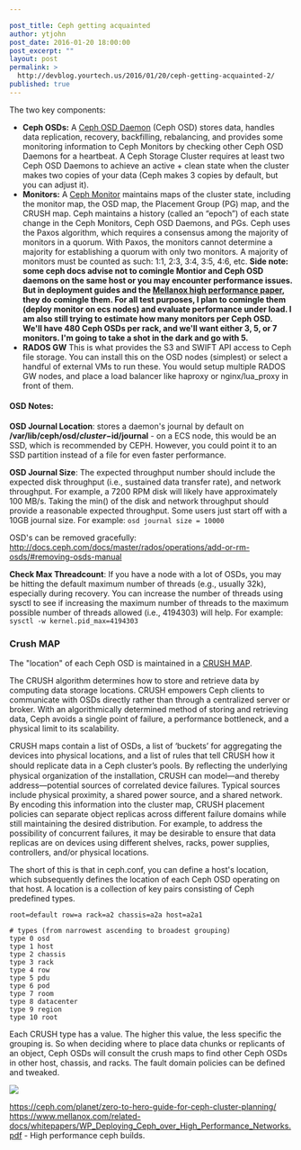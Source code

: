 ```yaml
---

post_title: Ceph getting acquainted
author: ytjohn
post_date: 2016-01-20 18:00:00
post_excerpt: ""
layout: post
permalink: >
  http://devblog.yourtech.us/2016/01/20/ceph-getting-acquainted-2/
published: true
---
```

The two key components:

<ul>
<li><strong>Ceph OSDs:</strong> A <a href="http://docs.ceph.com/docs/master/glossary/#term-ceph-osd-daemon">Ceph OSD Daemon</a> (Ceph OSD) stores data, handles data replication, recovery, backfilling, rebalancing, and provides some monitoring information to Ceph Monitors by checking other Ceph OSD Daemons for a heartbeat. A Ceph Storage Cluster requires at least two Ceph OSD Daemons to achieve an active + clean state when the cluster makes two copies of your data (Ceph makes 3 copies by default, but you can adjust it).</li>
<li><strong>Monitors:</strong> A <a href="http://docs.ceph.com/docs/master/glossary/#term-ceph-monitor">Ceph Monitor</a> maintains maps of the cluster state, including the monitor map, the OSD map, the Placement Group (PG) map, and the CRUSH map. Ceph maintains a history (called an “epoch”) of each state change in the Ceph Monitors, Ceph OSD Daemons, and PGs.  Ceph uses the Paxos algorithm, which requires a consensus among the majority of monitors in a quorum. With Paxos, the monitors cannot determine a majority for establishing a quorum with only two monitors. A majority of monitors must be counted as such: 1:1, 2:3, 3:4, 3:5, 4:6, etc.  <strong>Side note: some ceph docs advise not to comingle Montior and Ceph OSD daemons on the same host or you may encounter performance issues. But in deployment guides and the <a href="https://www.mellanox.com/related-docs/whitepapers/WP_Deploying_Ceph_over_High_Performance_Networks.pdf">Mellanox high performance paper</a>, they do comingle them. For all test purposes, I plan to comingle them (deploy monitor on ecs nodes) and evaluate performance under load. I am also still trying to estimate how many monitors per Ceph OSD.  We'll have 480 Ceph OSDs per rack, and we'll want either 3, 5, or 7 monitors. I'm going to take a shot in the dark and go with 5.</strong></li>
<li><strong>RADOS GW</strong>  This is what provides the S3 and SWIFT API access to Ceph file storage. You can install this on the OSD nodes (simplest) or select a handful of external VMs to run these. You would setup multiple RADOS GW nodes, and place a load balancer like haproxy or nginx/lua_proxy in front of them.</li>
</ul>

<h4>OSD Notes:</h4>

<strong>OSD Journal Location</strong>: stores a daemon's journal by default on <strong>/var/lib/ceph/osd/$cluster-$id/journal</strong> - on a ECS node, this would be an SSD, which is recommended by CEPH.  However, you could point it to an SSD partition instead of a file for even faster performance.

<strong>OSD Journal Size</strong>: The expected throughput number should include the expected disk throughput (i.e., sustained data transfer rate), and network throughput. For example, a 7200 RPM disk will likely have approximately 100 MB/s. Taking the min() of the disk and network throughput should provide a reasonable expected throughput. Some users just start off with a 10GB journal size. For example:
<code>osd journal size = 10000</code>

OSD's can be removed gracefully: http://docs.ceph.com/docs/master/rados/operations/add-or-rm-osds/#removing-osds-manual

<strong>Check Max Threadcount</strong>: If you have a node with a lot of OSDs, you may be hitting the default maximum number of threads (e.g., usually 32k), especially during recovery. You can increase the number of threads using sysctl to see if increasing the maximum number of threads to the maximum possible number of threads allowed (i.e., 4194303) will help. For example:
<code>sysctl -w kernel.pid_max=4194303</code>

<h3>Crush MAP</h3>

The "location" of each Ceph OSD is maintained in a <a href="http://docs.ceph.com/docs/master/rados/operations/crush-map/">CRUSH MAP</a>.

The CRUSH algorithm determines how to store and retrieve data by computing data storage locations. CRUSH empowers Ceph clients to communicate with OSDs directly rather than through a centralized server or broker. With an algorithmically determined method of storing and retrieving data, Ceph avoids a single point of failure, a performance bottleneck, and a physical limit to its scalability.

CRUSH maps contain a list of OSDs, a list of ‘buckets’ for aggregating the devices into physical locations, and a list of rules that tell CRUSH how it should replicate data in a Ceph cluster’s pools. By reﬂecting the underlying physical organization of the installation, CRUSH can model—and thereby address—potential sources of correlated device failures. Typical sources include physical proximity, a shared power source, and a shared network. By encoding this information into the cluster map, CRUSH placement policies can separate object replicas across different failure domains while still maintaining the desired distribution. For example, to address the possibility of concurrent failures, it may be desirable to ensure that data replicas are on devices using different shelves, racks, power supplies, controllers, and/or physical locations.

The short of this is that in ceph.conf, you can define a host's location, which subsequently defines the location of each Ceph OSD operating on that host. A location is a collection of key pairs consisting of Ceph predefined types.

<pre><code>root=default row=a rack=a2 chassis=a2a host=a2a1

# types (from narrowest ascending to broadest grouping)
type 0 osd
type 1 host
type 2 chassis
type 3 rack
type 4 row
type 5 pdu
type 6 pod
type 7 room
type 8 datacenter
type 9 region
type 10 root
</code></pre>

Each CRUSH type has a value. The higher this value, the less specific the grouping is.  So when deciding where to place data chunks or replicants of an object, Ceph OSDs will consult the crush maps to find other Ceph OSDs in other host, chassis, and racks. The fault domain policies can be defined and tweaked.

<img src="http://www.yourtech.us/static/media/uploads/imports/ditaa-91dff8176c752894890e24c5e8844d0fdfb8a890.png"/>

https://ceph.com/planet/zero-to-hero-guide-for-ceph-cluster-planning/
https://www.mellanox.com/related-docs/whitepapers/WP_Deploying_Ceph_over_High_Performance_Networks.pdf  - High performance ceph builds.
